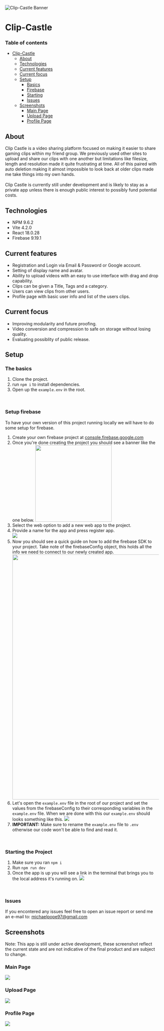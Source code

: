 <img src="https://cdn.discordapp.com/attachments/142745451207065600/1111578649209090148/image.png" alt="Clip-Castle Banner" />

# Clip-Castle

### Table of contents
- [Clip-Castle](#Clip-Castle)
  - [About](#About)
  - [Technologies](#Technologies)
  - [Current features](#Current-features)
  - [Current focus](#Current-focus)
  - [Setup](#Setup)
    - [Basics](#The-basics)
    - [Firebase](#Setup-Firebase)
    - [Starting](#Starting-the-Project)
    - [Issues](#Issues)
  - [Screenshots](#Screenshots)
    - [Main Page](#Main-Page)
    - [Upload Page](#Upload-Page)
    - [Profile Page](#Profile-Page)

## About 

  Clip Castle is a video sharing platform focused on making it easier to share gaming clips within my friend group. We previously used other sites to upload and share our clips with one another but limitations like filesize, length and resolution made it quite frustrating at time. 
  All of this paired with auto deletion making it almost impossible to look back at older clips made me take things into my own hands. <br/>
  <br/>
  Clip Castle is currently still under development and is likely to stay as a private app unless there is enough public interest to possibly fund potential costs.  

## Technologies

 - NPM 9.6.2
 - Vite 4.2.0
 - React 18.0.28
 - Firebase 9.19.1

## Current features
  - Registration and Login via Email & Password or Google account.
  - Setting of display name and avatar.
  - Ability to upload videos with an easy to use interface with drag and drop capability.
  - Clips can be given a Title, Tags and a category.
  - Users can view clips from other users. 
  - Profile page with basic user info and list of the users clips.

## Current focus
  - Improving modularity and future proofing.
  - Video conversion and compression to safe on storage without losing quality.
  - Evaluating possiblity of public release.

## Setup

### The basics
  1. Clone the project.
  2. run `npm i` to install dependencies.
  3. Open up the `example.env` in the root. 
 
 <br/>

### Setup firebase
To have your own version of this project running locally we will have to do some setup for firebase. 
  1. Create your own firebase project at <a target="_blank" href="https://console.firebase.google.com">console.firebase.google.com<a>
  2. Once you're done creating the project you should see a banner like the one below. 
      <img height=250 src="https://cdn.discordapp.com/attachments/142745451207065600/1111587259196649542/image.png" />
  3. Select the web option to add a new web app to the project.
  4. Provide a name for the app and press register app.</br>
      <img src="https://cdn.discordapp.com/attachments/142745451207065600/1111587364108783667/image.png" />
  5. Now you should see a quick guide on how to add the firebase SDK to your project. Take note of the firebaseConfig object, this holds all the info we need to connect to our newly created app. 
    <img height=800 src="https://cdn.discordapp.com/attachments/142745451207065600/1111586934687535135/image.png" />
  6. Let's open the `example.env` file in the root of our project and set the values from the firebaseConfig to their corresponding variables in the `example.env` file. When we are done with this our `example.env` should looks something like this.
    <img src="https://cdn.discordapp.com/attachments/142745451207065600/1111591126386880624/image.png" /> 
  7. **IMPORTANT:** Make sure to rename the `example.env` file to `.env` otherwise our code won't be able to find and read it.
  
   <br/>
  
  ### Starting the Project
  
  1. Make sure you ran `npm i` 
  2. Run `npm run dev` 
  3. Once the app is up you will see a link in the terminal that brings you to the local address it's running on. 
    <img src="https://cdn.discordapp.com/attachments/142745451207065600/1111596930158579722/image.png" />
  
   <br/>
  
  ### Issues
  If you encontered any issues feel free to open an issue report or send me an e-mail to: <a href="mailto: michaelpope97@gmail.com" />michaelpope97@gmail.com</a>
  
  ## Screenshots
  Note: This app is still under active development, these screenshot reflect the current state and are not indicative of the final product and are subject to change.
  
  ### Main Page
  <img src="https://cdn.discordapp.com/attachments/142745451207065600/1111606906092531732/image.png" />
  
  ### Upload Page 
  <img src="https://cdn.discordapp.com/attachments/142745451207065600/1111606980633706516/image.png" />
  
  ### Profile Page
  <img src="https://cdn.discordapp.com/attachments/142745451207065600/1111607029111455826/image.png" />
